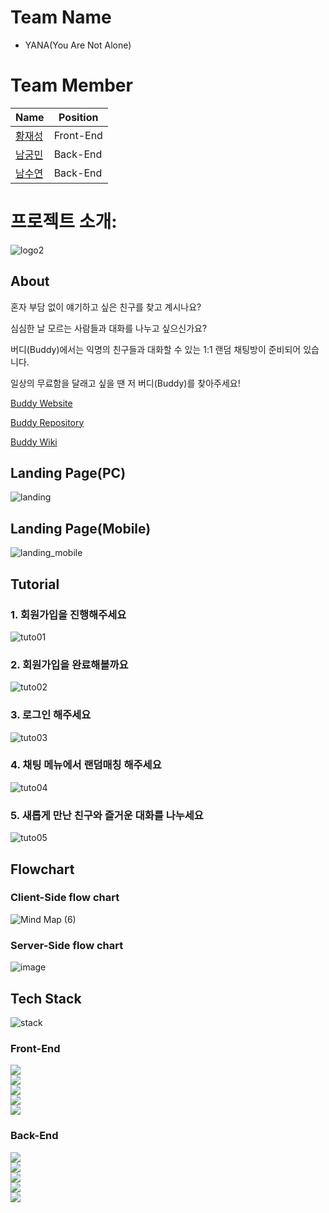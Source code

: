 # Team Name
- YANA(You Are Not Alone)

# Team Member
|Name|Position|
|---|---|
|[황재성](https://github.com/shreder0804)|Front-End|
|[남궁민](https://github.com/nmin11)|Back-End|
|[남수연](https://github.com/namtndus)|Back-End|

# 프로젝트 소개:
![logo2](https://user-images.githubusercontent.com/69352020/138382301-cd4cd58e-a013-4b43-b87f-e939372c3fd1.jpg)

## About

혼자 부담 없이 얘기하고 싶은 친구를 찾고 계시나요?

심심한 날 모르는 사람들과 대화를 나누고 싶으신가요?

버디(Buddy)에서는 익명의 친구들과 대화할 수 있는 1:1 랜덤 채팅방이 준비되어 있습니다.

일상의 무료함을 달래고 싶을 땐 저 버디(Buddy)를 찾아주세요!

[Buddy Website](https://yana-buddy.com) 

[Buddy Repository](https://github.com/codestates/Buddy) 

[Buddy Wiki](https://github.com/codestates/Buddy/wiki/) 

## Landing Page(PC)
![landing](https://user-images.githubusercontent.com/69352020/141191432-2558b24f-9a28-44b7-a816-77fece01c0a3.gif)

## Landing Page(Mobile)
![landing_mobile](https://user-images.githubusercontent.com/69352020/141193759-568a4168-c738-44dc-9f22-fa38562d1939.gif)

## Tutorial
### 1. 회원가입을 진행해주세요
![tuto01](https://user-images.githubusercontent.com/69352020/141188651-18f84926-6b10-482b-acdd-83a61a4d519d.gif)

### 2. 회원가입을 완료해볼까요
![tuto02](https://user-images.githubusercontent.com/69352020/141188658-ce3e511f-55fd-4a13-9d9f-7c7f224181d6.gif)

### 3. 로그인 해주세요
![tuto03](https://user-images.githubusercontent.com/69352020/141188660-3dfcf506-add7-4828-be30-ad16c63506da.gif)

### 4. 채팅 메뉴에서 랜덤매칭 해주세요
![tuto04](https://user-images.githubusercontent.com/69352020/141188661-db869ffd-abdc-4d94-b201-eb516bb30a52.gif)

### 5. 새롭게 만난 친구와 즐거운 대화를 나누세요
![tuto05](https://user-images.githubusercontent.com/69352020/141188662-71b96ef9-1e99-4069-ac8c-6b6213629eb9.gif)

## Flowchart
### Client-Side flow chart
![Mind Map (6)](https://user-images.githubusercontent.com/69352020/141190481-fe8969ad-d486-4b20-a0e3-f8da39b449e2.jpg)

### Server-Side flow chart
![image](https://user-images.githubusercontent.com/53739820/140699447-6fdaeec7-8c33-43a7-8c8e-f1830481dad9.png)

## Tech Stack
![stack](https://user-images.githubusercontent.com/69352020/140672599-1bb0102d-f3c4-49d6-b8ff-62f316198c87.jpg)

### Front-End
![](https://img.shields.io/badge/FRONT-REACT-9cf?style=for-the-badge&logo=react)  
![](https://img.shields.io/badge/FRONT-REACT_Router-9cf?style=for-the-badge&logo=react)  
![](https://img.shields.io/badge/FRONT-AXIOS-9cf?style=for-the-badge&logo=react)  
![](https://img.shields.io/badge/FRONT-STOMP-9cf?style=for-the-badge&logo=react)  
![](https://img.shields.io/badge/FRONT-SOCKJS-9cf?style=for-the-badge)  

### Back-End
![](https://img.shields.io/badge/BACK-JAVA-007396?style=for-the-badge&logo=java)  
![](https://img.shields.io/badge/BACK-Spring_BOOT-6db33f?style=for-the-badge&logo=springboot)  
![](https://img.shields.io/badge/BACK-JPA-4682b4?style=for-the-badge&logo=jpa)  
![](https://img.shields.io/badge/BACK-JWT-000000?style=for-the-badge&logo=json-web-tokens)  
![](https://img.shields.io/badge/BACK-WebSocket-6db33f?style=for-the-badge&logo=Websocket)   







